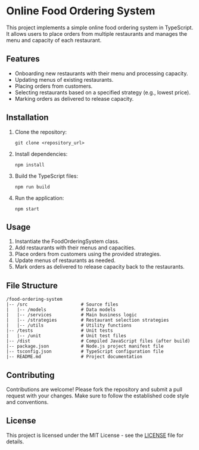 # Online Food Ordering System

This project implements a simple online food ordering system in TypeScript. It allows users to place orders from multiple restaurants and manages the menu and capacity of each restaurant.

## Features

- Onboarding new restaurants with their menu and processing capacity.
- Updating menus of existing restaurants.
- Placing orders from customers.
- Selecting restaurants based on a specified strategy (e.g., lowest price).
- Marking orders as delivered to release capacity.

## Installation

1. Clone the repository:

    ```
    git clone <repository_url>
    ```

2. Install dependencies:

    ```
    npm install
    ```

3. Build the TypeScript files:

    ```
    npm run build
    ```

4. Run the application:

    ```
    npm start
    ```

## Usage

1. Instantiate the FoodOrderingSystem class.
2. Add restaurants with their menus and capacities.
3. Place orders from customers using the provided strategies.
4. Update menus of restaurants as needed.
5. Mark orders as delivered to release capacity back to the restaurants.

## File Structure

```
/food-ordering-system
|-- /src                    # Source files
|   |-- /models             # Data models
|   |-- /services           # Main business logic
|   |-- /strategies         # Restaurant selection strategies
|   |-- /utils              # Utility functions
|-- /tests                  # Unit tests
|   |-- /unit               # Unit test files
|-- /dist                   # Compiled JavaScript files (after build)
|-- package.json            # Node.js project manifest file
|-- tsconfig.json           # TypeScript configuration file
|-- README.md               # Project documentation
```

## Contributing

Contributions are welcome! Please fork the repository and submit a pull request with your changes. Make sure to follow the established code style and conventions.

## License

This project is licensed under the MIT License - see the [LICENSE](LICENSE) file for details.